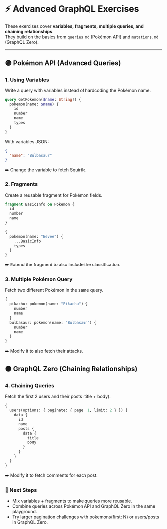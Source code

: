 # ⚡ Advanced GraphQL Exercises

These exercises cover **variables, fragments, multiple queries, and chaining
relationships**.  
They build on the basics from `queries.md` (Pokémon API) and `mutations.md`
(GraphQL Zero).

---

## 🟣 Pokémon API (Advanced Queries)

### 1. Using Variables

Write a query with variables instead of hardcoding the Pokémon name.

```graphql
query GetPokemon($name: String!) {
  pokemon(name: $name) {
    id
    number
    name
    types
  }
}
```

With variables JSON:

```json
{
  "name": "Bulbasaur"
}
```

➡️ Change the variable to fetch Squirtle.

### 2. Fragments

Create a reusable fragment for Pokémon fields.

```graphql
fragment BasicInfo on Pokemon {
  id
  number
  name
}

{
  pokemon(name: "Eevee") {
    ...BasicInfo
    types
  }
}
```

➡️ Extend the fragment to also include the classification.

### 3. Multiple Pokémon Query

Fetch two different Pokémon in the same query.

```graphql
{
  pikachu: pokemon(name: "Pikachu") {
    number
    name
  }
  bulbasaur: pokemon(name: "Bulbasaur") {
    number
    name
  }
}
```

➡️ Modify it to also fetch their attacks.

## 🟠 GraphQL Zero (Chaining Relationships)

### 4. Chaining Queries

Fetch the first 2 users and their posts (title + body).

```graphql
{
  users(options: { paginate: { page: 1, limit: 2 } }) {
    data {
      id
      name
      posts {
        data {
          title
          body
        }
      }
    }
  }
}
```

➡️ Modify it to fetch comments for each post.

### 🌱 Next Steps

- Mix variables + fragments to make queries more reusable.
- Combine queries across Pokémon API and GraphQL Zero in the same playground.
- Try larger pagination challenges with pokemons(first: N) or users/posts in
  GraphQL Zero.

